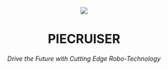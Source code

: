 <p align="center"><img src="https://github.com/piecruiser/piecruiser.github.io/blob/main/A%20robo%20project.jpg"></p>

<h1 align="center">PIECRUISER</h1>
<p align="center">
<i>Drive the Future with Cutting Edge Robo-Technology</i><br></p>


